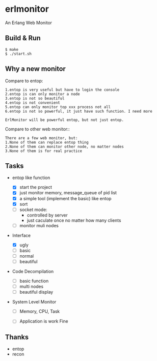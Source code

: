 erlmonitor
=====

An Erlang Web Monitor

Build & Run
--------------

    $ make
    $ ./start.sh
    
Why a new monitor
---------------------
Compare to entop:

    1.entop is very useful but have to login the console
    2.entop is can only monitor a node
    3.entop is not so beautiful
    4.entop is not convenient
    5.entop can only monitor top xxx process not all
    6.entop is not so powerful, it just have such function. I need more 
    
    ErlMonitor will be powerful entop, but not just entop.
    
Compare to other web monitor::
    
    There are a few web monitor, but:
    1.None of them can replace entop thing
    2.None of them can monitor other node, no matter nodes
    3.None of them is for real practice


Tasks
-------

- entop like function

    - [x] start the project
    - [x] just monitor memory, message_queue of pid list
    - [x] a simple tool (implement the basic) like entop
    - [x] sort
    - [ ] socket mode:
        - controlled by server
        - just caculate once no matter how many clients
    - [ ] monitor muli nodes

- Interface 

    - [x] ugly
    - [ ] basic
    - [ ] normal
    - [ ] beautiful

- Code Decompilation

    - [ ] basic function
    - [ ] multi nodes
    - [ ] beautiful display

- System Level Monitor
    
    - [ ] Memory, CPU, Task
    - [ ] Application is work Fine



Thanks
------------

- entop
- recon


    
    
